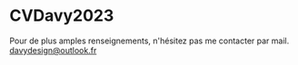 # CVDavy2023

Pour de plus amples renseignements,
n'hésitez pas  me contacter par mail.
davydesign@outlook.fr
